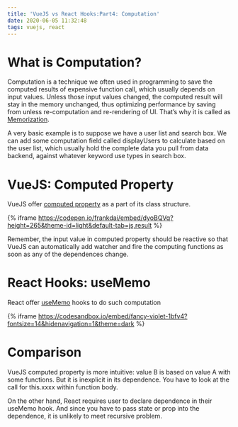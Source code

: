 ```yaml
---
title: 'VueJS vs React Hooks:Part4: Computation'
date: 2020-06-05 11:32:48
tags: vuejs, react
---
```


# What is Computation?

Computation is a technique we often used in programming to save the computed results of expensive function call, which usually depends on input values. Unless those input values changed, the computed result will stay in the memory unchanged, thus optimizing performance by saving from unless re-computation and re-rendering of UI. That’s why it is called as [Memorization](https://en.wikipedia.org/wiki/Memoization).

A very basic example is to suppose we have a user list and search box. We can add some computation field called displayUsers to calculate based on the user list, which usually hold the complete data you pull from data backend, against whatever keyword use types in search box.

# VueJS: Computed Property

VueJS offer [computed property](https://vuejs.org/v2/guide/computed.html) as a part of its class structure.

{% iframe https://codepen.io/frankdai/embed/dyoBQVq?height=265&theme-id=light&default-tab=js,result %}

Remember, the input value in computed property should be reactive so that VueJS can automatically add watcher and fire the computing functions as soon as any of the dependences change.

# React Hooks: useMemo

React offer [useMemo](https://reactjs.org/docs/hooks-reference.html#usememo) hooks to do such computation

{% iframe https://codesandbox.io/embed/fancy-violet-1bfv4?fontsize=14&hidenavigation=1&theme=dark %}

# Comparison

VueJS computed property is more intuitive: value B is based on value A with some functions. But it is inexplicit in its dependence. You have to look at the call for this.xxxx within function body.

On the other hand, React requires user to declare dependence in their useMemo hook. And since you have to pass state or prop into the dependence, it is unlikely to meet recursive problem.